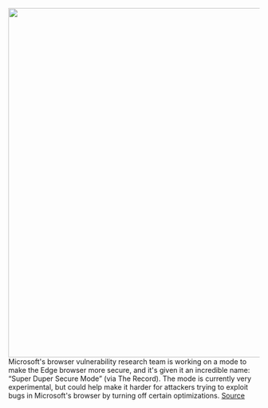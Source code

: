 <img src='https://cdn.vox-cdn.com/thumbor/eIFpk5XSJyLIeJ13a3arKMg2oxA=/0x0:2040x1360/1200x800/filters:focal(857x517:1183x843)/cdn.vox-cdn.com/uploads/chorus_image/image/69687560/acastro_200207_3900_Edge_0001.0.0.jpg' width='700px' /><br/>
Microsoft's browser vulnerability research team is working on a mode to make the Edge browser more secure, and it's given it an incredible name: “Super Duper Secure Mode” (via The Record). The mode is currently very experimental, but could help make it harder for attackers trying to exploit bugs in Microsoft's browser by turning off certain optimizations.
<a href='https://www.theverge.com/2021/8/6/22612047/microsoft-edge-super-duper-secure-mode-browser-jit-security'> Source <a/>